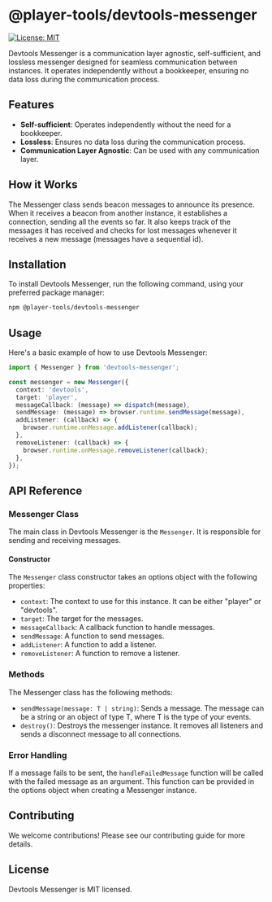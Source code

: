 # @player-tools/devtools-messenger

[![License: MIT](https://img.shields.io/badge/License-MIT-blue.svg)](./LICENSE)

Devtools Messenger is a communication layer agnostic, self-sufficient, and lossless messenger designed for seamless communication between instances. It operates independently without a bookkeeper, ensuring no data loss during the communication process.

## Features

- **Self-sufficient**: Operates independently without the need for a bookkeeper.
- **Lossless**: Ensures no data loss during the communication process.
- **Communication Layer Agnostic**: Can be used with any communication layer.

## How it Works

The Messenger class sends beacon messages to announce its presence. When it receives a beacon from another instance, it establishes a connection, sending all the events so far. It also keeps track of the messages it has received and checks for lost messages whenever it receives a new message (messages have a sequential id).

## Installation

To install Devtools Messenger, run the following command, using your preferred package manager:

```sh
npm @player-tools/devtools-messenger
```

## Usage

Here's a basic example of how to use Devtools Messenger:

```ts
import { Messenger } from 'devtools-messenger';

const messenger = new Messenger({
  context: 'devtools',
  target: 'player',
  messageCallback: (message) => dispatch(message),
  sendMessage: (message) => browser.runtime.sendMessage(message),
  addListener: (callback) => {
    browser.runtime.onMessage.addListener(callback);
  },
  removeListener: (callback) => {
    browser.runtime.onMessage.removeListener(callback);
  },
});
```

## API Reference

### Messenger Class

The main class in Devtools Messenger is the `Messenger`. It is responsible for sending and receiving messages.

#### Constructor

The `Messenger` class constructor takes an options object with the following properties:

- `context`: The context to use for this instance. It can be either "player" or "devtools".
- `target`: The target for the messages.
- `messageCallback`: A callback function to handle messages.
- `sendMessage`: A function to send messages.
- `addListener`: A function to add a listener.
- `removeListener`: A function to remove a listener.

### Methods

The Messenger class has the following methods:

- `sendMessage(message: T | string)`: Sends a message. The message can be a string or an object of type T, where T is the type of your events.
- `destroy()`: Destroys the messenger instance. It removes all listeners and sends a disconnect message to all connections.

### Error Handling

If a message fails to be sent, the `handleFailedMessage` function will be called with the failed message as an argument. This function can be provided in the options object when creating a Messenger instance.

## Contributing

We welcome contributions! Please see our contributing guide for more details.

## License

Devtools Messenger is MIT licensed.
